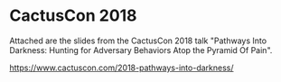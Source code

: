 # CactusCon 2018

Attached are the slides from the CactusCon 2018 talk "Pathways Into Darkness: Hunting for Adversary Behaviors Atop the Pyramid Of Pain".

https://www.cactuscon.com/2018-pathways-into-darkness/
